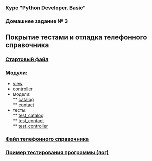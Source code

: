 ### Курс "Python Developer. Basic" ###
### Домашнее задание № 3 ###
## Покрытие тестами и отладка телефонного справочника ##
   
### [Стартовый файл](main.py) ###
### Модули: ###
* [view](view.py)
* [controller](controller.py)
* модели:   
** [catalog](catalog.py)   
** [contact](contact.py)
* тесты:   
** [test_catalog](tests/test_catalog.py)   
** [test_contact](tests/test_contact.py)   
** [test_controller](tests/test_controller.py)   
### [Файл телефонного справочника](catalog.txt) ###
### [Пример тестирования программы (лог)](log.txt) ###


